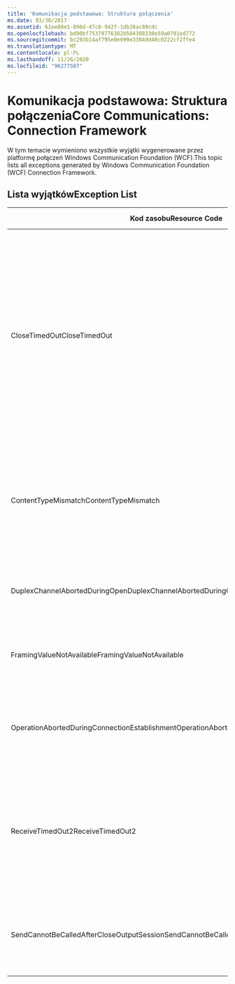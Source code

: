 ```yaml
---
title: 'Komunikacja podstawowa: Struktura połączenia'
ms.date: 03/30/2017
ms.assetid: 61ee00e1-896d-47c8-942f-1db28ac89cdc
ms.openlocfilehash: bd90bf75370776382b584388330e59a0701ed772
ms.sourcegitcommit: bc293b14af795e0e999e3304dd40c0222cf2ffe4
ms.translationtype: MT
ms.contentlocale: pl-PL
ms.lasthandoff: 11/26/2020
ms.locfileid: "96277507"
---
```

# <a name="core-communications-connection-framework"></a><span data-ttu-id="27aa9-102">Komunikacja podstawowa: Struktura połączenia</span><span class="sxs-lookup"><span data-stu-id="27aa9-102">Core Communications: Connection Framework</span></span>

<span data-ttu-id="27aa9-103">W tym temacie wymieniono wszystkie wyjątki wygenerowane przez platformę połączeń Windows Communication Foundation (WCF).</span><span class="sxs-lookup"><span data-stu-id="27aa9-103">This topic lists all exceptions generated by Windows Communication Foundation (WCF) Connection Framework.</span></span>  
  
## <a name="exception-list"></a><span data-ttu-id="27aa9-104">Lista wyjątków</span><span class="sxs-lookup"><span data-stu-id="27aa9-104">Exception List</span></span>  
  
|<span data-ttu-id="27aa9-105">Kod zasobu</span><span class="sxs-lookup"><span data-stu-id="27aa9-105">Resource Code</span></span>|<span data-ttu-id="27aa9-106">Ciąg zasobu</span><span class="sxs-lookup"><span data-stu-id="27aa9-106">Resource String</span></span>|  
|-------------------|---------------------|  
|<span data-ttu-id="27aa9-107">CloseTimedOut</span><span class="sxs-lookup"><span data-stu-id="27aa9-107">CloseTimedOut</span></span>|<span data-ttu-id="27aa9-108">Upłynął limit czasu metody Close po określonym czasie.</span><span class="sxs-lookup"><span data-stu-id="27aa9-108">The Close method timed out after the specified time.</span></span> <span data-ttu-id="27aa9-109">Zwiększ wartość limitu czasu, która jest przesyłana do wywołania, aby zamknąć lub zwiększyć wartość CloseTimeout dla powiązania.</span><span class="sxs-lookup"><span data-stu-id="27aa9-109">Increase the timeout value that is passed to the call to Close or increase the CloseTimeout value on the binding.</span></span> <span data-ttu-id="27aa9-110">Czas przydzielony na tę operację mógł być częścią dłuższego limitu czasu.</span><span class="sxs-lookup"><span data-stu-id="27aa9-110">The time allotted to this operation may have been a portion of a longer timeout.</span></span>|  
|<span data-ttu-id="27aa9-111">ContentTypeMismatch</span><span class="sxs-lookup"><span data-stu-id="27aa9-111">ContentTypeMismatch</span></span>|<span data-ttu-id="27aa9-112">Określony typ zawartości został wysłany do usługi, która oczekiwał określonej wartości.</span><span class="sxs-lookup"><span data-stu-id="27aa9-112">The specified content type was sent to a service that was expecting the specified.</span></span> <span data-ttu-id="27aa9-113">Powiązania klienta i usługi mogą być niezgodne.</span><span class="sxs-lookup"><span data-stu-id="27aa9-113">The client and service bindings may be mismatched.</span></span>|  
|<span data-ttu-id="27aa9-114">DuplexChannelAbortedDuringOpen</span><span class="sxs-lookup"><span data-stu-id="27aa9-114">DuplexChannelAbortedDuringOpen</span></span>|<span data-ttu-id="27aa9-115">Kanał dupleksowy do określonego przerwania w trakcie procesu otwierania.</span><span class="sxs-lookup"><span data-stu-id="27aa9-115">The duplex channel to the specified terminated during the Open process.</span></span>|  
|<span data-ttu-id="27aa9-116">FramingValueNotAvailable</span><span class="sxs-lookup"><span data-stu-id="27aa9-116">FramingValueNotAvailable</span></span>|<span data-ttu-id="27aa9-117">Nie można uzyskać dostępu do wartości, ponieważ nie jest ona w pełni zdekodowana.</span><span class="sxs-lookup"><span data-stu-id="27aa9-117">The value cannot be accessed because it is not fully decoded.</span></span>|  
|<span data-ttu-id="27aa9-118">OperationAbortedDuringConnectionEstablishment</span><span class="sxs-lookup"><span data-stu-id="27aa9-118">OperationAbortedDuringConnectionEstablishment</span></span>|<span data-ttu-id="27aa9-119">Operacja została zakończona podczas ustanawiania połączenia z określonym.</span><span class="sxs-lookup"><span data-stu-id="27aa9-119">The operation was terminated while establishing a connection to the specified.</span></span>|  
|<span data-ttu-id="27aa9-120">ReceiveTimedOut2</span><span class="sxs-lookup"><span data-stu-id="27aa9-120">ReceiveTimedOut2</span></span>|<span data-ttu-id="27aa9-121">Przekroczono limit czasu operacji odbierania po upływie określonego czasu.</span><span class="sxs-lookup"><span data-stu-id="27aa9-121">The receive operation has timed out after the specified time.</span></span> <span data-ttu-id="27aa9-122">Czas przydzielony na tę operację mógł być częścią dłuższego limitu czasu.</span><span class="sxs-lookup"><span data-stu-id="27aa9-122">The time allotted to this operation may have been a portion of a longer timeout.</span></span>|  
|<span data-ttu-id="27aa9-123">SendCannotBeCalledAfterCloseOutputSession</span><span class="sxs-lookup"><span data-stu-id="27aa9-123">SendCannotBeCalledAfterCloseOutputSession</span></span>|<span data-ttu-id="27aa9-124">Nie można wysyłać wiadomości w kanale po wywołaniu wywołaniu metody CloseOutputSession.</span><span class="sxs-lookup"><span data-stu-id="27aa9-124">You cannot send messages on a channel after CloseOutputSession has been called.</span></span>|
